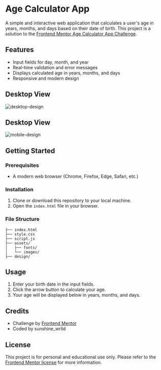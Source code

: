 # Age Calculator App

A simple and interactive web application that calculates a user's age in years, months, and days based on their date of birth. This project is a solution to the [Frontend Mentor Age Calculator App Challenge](https://www.frontendmentor.io/challenges/age-calculator-app-dF9DFFpj-Q).

## Features
- Input fields for day, month, and year
- Real-time validation and error messages
- Displays calculated age in years, months, and days
- Responsive and modern design

## Desktop View
![desktop-design](https://github.com/user-attachments/assets/59b5fef6-e312-4a73-a42c-fb32037fb012)

## Desktop View
![mobile-design](https://github.com/user-attachments/assets/7ec4fd27-0a77-4ab5-af17-de818f2c1593)

## Getting Started

### Prerequisites
- A modern web browser (Chrome, Firefox, Edge, Safari, etc.)

### Installation
1. Clone or download this repository to your local machine.
2. Open the `index.html` file in your browser.

### File Structure
```
├── index.html
├── style.css
├── script.js
├── assets/
│   ├── fonts/
│   └── images/
├── design/
```

## Usage
1. Enter your birth date in the input fields.
2. Click the arrow button to calculate your age.
3. Your age will be displayed below in years, months, and days.

## Credits
- Challenge by [Frontend Mentor](https://www.frontendmentor.io?ref=challenge)
- Coded by sunshine_wrlld

## License
This project is for personal and educational use only. Please refer to the [Frontend Mentor license](https://www.frontendmentor.io/terms) for more information.
